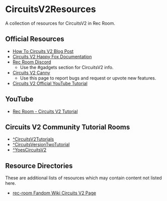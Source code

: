 # CircuitsV2Resources
A collection of resources for CircuitsV2 in Rec Room.

## Official Resources
* [How To Circuits V2 Blog Post](https://recroom.com/developer-blog/2020/8/3/how-2-circuits-2)
* [Circuits V2 Happy Fox Documentation](https://recroom.happyfox.com/kb/section/65/)
* [Rec Room Discord](https://discord.com/channels/193073071802941451/414540825700335617)
  * Use the #gadgets section for CircuitsV2 info.
* [Circuits V2 Canny](https://recroom.canny.io/creative-tools?category=circuits-v2-feedback)
  * Use this page to report bugs and request or upvote new features.
* [Circuits V2 Official YouTube Tutorial](https://www.youtube.com/watch?v=J_vGEe5-rc8)

## YouTube
* [Rec Room - Circuits V2 Tutorial](https://youtu.be/sQ4GuOyiink)

## Circuits V2 Community Tutorial Rooms
* [^CircuitsV2Tutorials](https://rec.net/room/CircuitsV2Tutorials)
* [^CircuitsVersionTwoTutorial](https://rec.net/room/CircuitsVersionTwoTutorial)
* [^YoesCircuitsV2](https://rec.net/room/YoesCircuitsV2)

## Resource Directories
These are additional lists of resources which may contain content not listed here.
* [rec-room Fandom Wiki Circuits V2 Page](https://rec-room.fandom.com/wiki/Circuits_V2)

